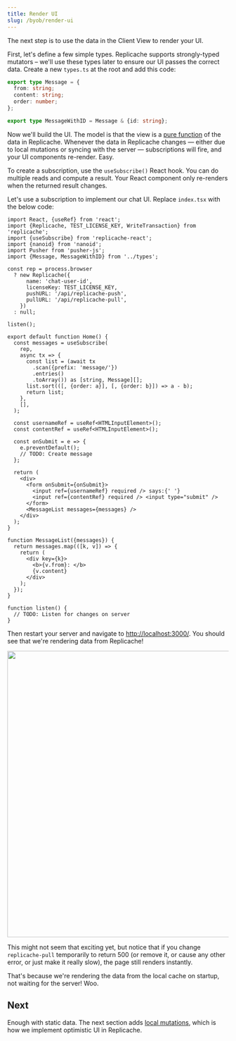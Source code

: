 ```yaml
---
title: Render UI
slug: /byob/render-ui
---
```


The next step is to use the data in the Client View to render your UI.

First, let's define a few simple types. Replicache supports strongly-typed mutators – we'll use these types later to ensure our UI passes the correct data. Create a new `types.ts` at the root and add this code:

```ts
export type Message = {
  from: string;
  content: string;
  order: number;
};

export type MessageWithID = Message & {id: string};
```

Now we'll build the UI. The model is that the view is a [pure function](https://en.wikipedia.org/wiki/Pure_function) of the data in Replicache. Whenever the data in Replicache changes — either due to local mutations or syncing with the server — subscriptions will fire, and your UI components re-render. Easy.

To create a subscription, use the `useSubscribe()` React hook. You can do multiple reads and compute a result. Your React component only re-renders when the returned result changes.

Let's use a subscription to implement our chat UI. Replace `index.tsx` with the below code:

```tsx
import React, {useRef} from 'react';
import {Replicache, TEST_LICENSE_KEY, WriteTransaction} from 'replicache';
import {useSubscribe} from 'replicache-react';
import {nanoid} from 'nanoid';
import Pusher from 'pusher-js';
import {Message, MessageWithID} from '../types';

const rep = process.browser
  ? new Replicache({
      name: 'chat-user-id',
      licenseKey: TEST_LICENSE_KEY,
      pushURL: '/api/replicache-push',
      pullURL: '/api/replicache-pull',
    })
  : null;

listen();

export default function Home() {
  const messages = useSubscribe(
    rep,
    async tx => {
      const list = (await tx
        .scan({prefix: 'message/'})
        .entries()
        .toArray()) as [string, Message][];
      list.sort(([, {order: a}], [, {order: b}]) => a - b);
      return list;
    },
    [],
  );

  const usernameRef = useRef<HTMLInputElement>();
  const contentRef = useRef<HTMLInputElement>();

  const onSubmit = e => {
    e.preventDefault();
    // TODO: Create message
  };

  return (
    <div>
      <form onSubmit={onSubmit}>
        <input ref={usernameRef} required /> says:{' '}
        <input ref={contentRef} required /> <input type="submit" />
      </form>
      <MessageList messages={messages} />
    </div>
  );
}

function MessageList({messages}) {
  return messages.map(([k, v]) => {
    return (
      <div key={k}>
        <b>{v.from}: </b>
        {v.content}
      </div>
    );
  });
}

function listen() {
  // TODO: Listen for changes on server
}
```

Then restart your server and navigate to [http://localhost:3000/](http://localhost:3000). You should see that we're rendering data from Replicache!

<p class="text--center">
  <img src="/img/setup/static-ui.webp" width="650"/>
</p>

This might not seem that exciting yet, but notice that if you change `replicache-pull` temporarily to return 500 (or remove it, or cause any other error, or just make it really slow), the page still renders instantly.

That's because we're rendering the data from the local cache on startup, not waiting for the server! Woo.

## Next

Enough with static data. The next section adds [local mutations](./local-mutations.md), which is how we implement optimistic UI in Replicache.
